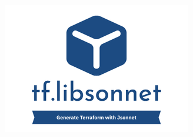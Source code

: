 <p align="center">
  <a href="https://github.com/tf-libsonnet">
    <picture>
      <img
        alt="tf.libsonnet"
        width="500px"
        src="https://github.com/tf-libsonnet/assets/raw/main/imgs/logo-with-slogan-color-long.png?raw=true"
      >
    <picture>
  </a>
</p>
